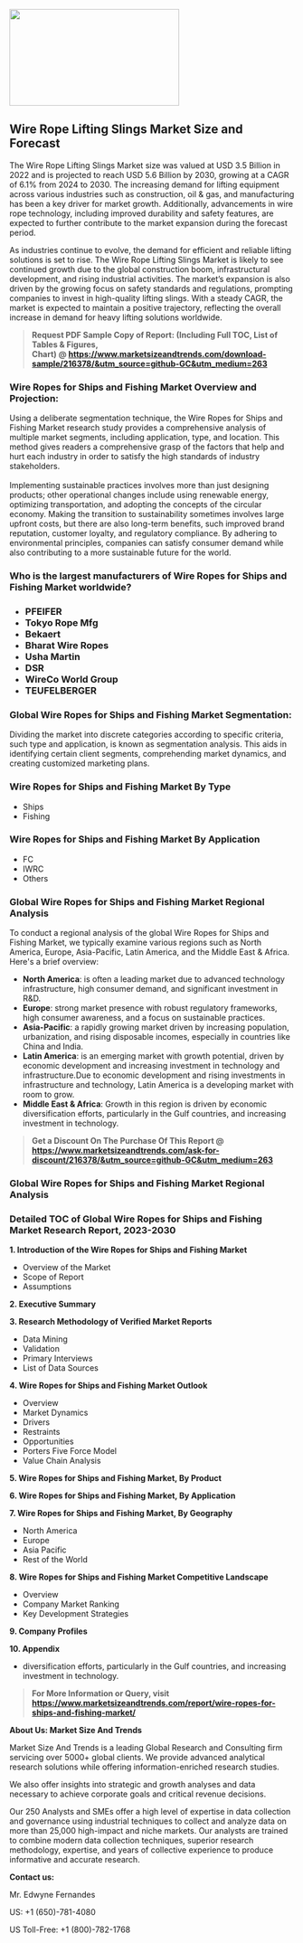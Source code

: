 <p><img class="alignnone size-medium wp-image-20088" src="https://ffe5etoiles.com/wp-content/uploads/2024/12/MST1-300x171.png" alt="" width="300" height="171" /></p><h2>Wire Rope Lifting Slings Market Size and Forecast</h2><p>The Wire Rope Lifting Slings Market size was valued at USD 3.5 Billion in 2022 and is projected to reach USD 5.6 Billion by 2030, growing at a CAGR of 6.1% from 2024 to 2030. The increasing demand for lifting equipment across various industries such as construction, oil & gas, and manufacturing has been a key driver for market growth. Additionally, advancements in wire rope technology, including improved durability and safety features, are expected to further contribute to the market expansion during the forecast period.</p><p>As industries continue to evolve, the demand for efficient and reliable lifting solutions is set to rise. The Wire Rope Lifting Slings Market is likely to see continued growth due to the global construction boom, infrastructural development, and rising industrial activities. The market’s expansion is also driven by the growing focus on safety standards and regulations, prompting companies to invest in high-quality lifting slings. With a steady CAGR, the market is expected to maintain a positive trajectory, reflecting the overall increase in demand for heavy lifting solutions worldwide.</p></p><blockquote id="" class=""><strong>Request PDF Sample Copy of Report: (Including Full TOC, List of Tables &amp; Figures, Chart)&nbsp;@&nbsp;<strong><a href="https://www.marketsizeandtrends.com/download-sample/216378/&utm_source=github-GC&utm_medium=263" target="_blank">https://www.marketsizeandtrends.com/download-sample/216378/&utm_source=github-GC&utm_medium=263</a></strong></strong></blockquote><h3 id="" class="">Wire Ropes for Ships and Fishing Market&nbsp;Overview and Projection:</h3><p id="" class="">Using a deliberate segmentation technique, the Wire Ropes for Ships and Fishing Market research study provides a comprehensive analysis of multiple market segments, including application, type, and location. This method gives readers a comprehensive grasp of the factors that help and hurt each industry in order to satisfy the high standards of industry stakeholders. <br /> <br />Implementing sustainable practices involves more than just designing products; other operational changes include using renewable energy, optimizing transportation, and adopting the concepts of the circular economy. Making the transition to sustainability sometimes involves large upfront costs, but there are also long-term benefits, such improved brand reputation, customer loyalty, and regulatory compliance. By adhering to environmental principles, companies can satisfy consumer demand while also contributing to a more sustainable future for the world.</p><h3 id="" class="">Who is the largest manufacturers of&nbsp;Wire Ropes for Ships and Fishing Market worldwide?</h3><h3 class=""><p><ul><li>PFEIFER </li><li> Tokyo Rope Mfg </li><li> Bekaert </li><li> Bharat Wire Ropes </li><li> Usha Martin </li><li> DSR </li><li> WireCo World Group </li><li> TEUFELBERGER</li></ul></p></h3><h3 id="" class="">Global&nbsp;Wire Ropes for Ships and Fishing Market Segmentation:</h3><p id="" class="">Dividing the market into discrete categories according to specific criteria, such type and application, is known as segmentation analysis. This aids in identifying certain client segments, comprehending market dynamics, and creating customized marketing plans.</p><h3 id="" class="">Wire Ropes for Ships and Fishing Market&nbsp;By Type</h3><p><p><ul><li>Ships</li><li> Fishing</p></li></ul></p></p><h3 id="" class="">Wire Ropes for Ships and Fishing Market&nbsp;By Application</h3><p class=""><p><ul><li>FC</li><li> IWRC</li><li> Others</li></ul></p></p><h3 id="" class="">Global Wire Ropes for Ships and Fishing Market Regional Analysis</h3><p id="" class="">To conduct a regional analysis of the global Wire Ropes for Ships and Fishing Market, we typically examine various regions such as North America, Europe, Asia-Pacific, Latin America, and the Middle East &amp; Africa. Here's a brief overview:</p><ul><li><strong>North America</strong>: is often a leading market due to advanced technology infrastructure, high consumer demand, and significant investment in R&amp;D.</li><li><strong>Europe</strong>: strong market presence with robust regulatory frameworks, high consumer awareness, and a focus on sustainable practices.</li><li><strong>Asia-Pacific</strong>: a rapidly growing market driven by increasing population, urbanization, and rising disposable incomes, especially in countries like China and India.</li><li><strong>Latin America</strong>: is an emerging market with growth potential, driven by economic development and increasing investment in technology and infrastructure.Due to economic development and rising investments in infrastructure and technology, Latin America is a developing market with room to grow.</li><li><strong>Middle East &amp; Africa</strong>: Growth in this region is driven by economic diversification efforts, particularly in the Gulf countries, and increasing investment in technology.</li></ul><blockquote id="" class=""><strong>Get a Discount On The Purchase Of This Report @ <strong><a href="https://www.marketsizeandtrends.com/ask-for-discount/216378/&utm_source=github-GC&utm_medium=263" target="_blank">https://www.marketsizeandtrends.com/ask-for-discount/216378/&utm_source=github-GC&utm_medium=263</a></strong></strong></blockquote><h3 id="" class="">Global Wire Ropes for Ships and Fishing Market Regional Analysis</h3><h3 id="" class="">Detailed TOC of Global Wire Ropes for Ships and Fishing Market Research Report, 2023-2030</h3><p id="" class=""><strong>1. Introduction of the Wire Ropes for Ships and Fishing Market</strong></p><ul><li>Overview of the Market</li><li>Scope of Report</li><li>Assumptions</li></ul><p id="" class=""><strong>2. Executive Summary</strong></p><p id="" class=""><strong>3. Research Methodology of Verified Market Reports</strong></p><ul><li>Data Mining</li><li>Validation</li><li>Primary Interviews</li><li>List of Data Sources</li></ul><p id="" class=""><strong>4. Wire Ropes for Ships and Fishing Market Outlook</strong></p><ul><li>Overview</li><li>Market Dynamics</li><li>Drivers</li><li>Restraints</li><li>Opportunities</li><li>Porters Five Force Model</li><li>Value Chain Analysis</li></ul><p id="" class=""><strong>5. Wire Ropes for Ships and Fishing Market, By Product</strong></p><p id="" class=""><strong>6. Wire Ropes for Ships and Fishing Market, By Application</strong></p><p id="" class=""><strong>7. Wire Ropes for Ships and Fishing Market, By Geography</strong></p><ul><li>North America</li><li>Europe</li><li>Asia Pacific</li><li>Rest of the World</li></ul><p id="" class=""><strong>8. Wire Ropes for Ships and Fishing Market Competitive Landscape</strong></p><ul><li>Overview</li><li>Company Market Ranking</li><li>Key Development Strategies</li></ul><p id="" class=""><strong>9. Company Profiles</strong></p><p id="" class=""><strong>10. Appendix</strong></p><ul><li>diversification efforts, particularly in the Gulf countries, and increasing investment in technology.</li></ul><blockquote id="" class=""><strong>For More Information or Query, visit <strong><strong><a href="https://www.marketsizeandtrends.com/report/wire-ropes-for-ships-and-fishing-market/" target="_blank">https://www.marketsizeandtrends.com/report/wire-ropes-for-ships-and-fishing-market/</a></strong></strong></strong></blockquote><p id="" class=""><strong>About Us: Market Size And Trends</strong></p><p id="" class="">Market Size And Trends is a leading Global Research and Consulting firm servicing over 5000+ global clients. We provide advanced analytical research solutions while offering information-enriched research studies.</p><p id="" class="">We also offer insights into strategic and growth analyses and data necessary to achieve corporate goals and critical revenue decisions.</p><p id="" class="">Our 250 Analysts and SMEs offer a high level of expertise in data collection and governance using industrial techniques to collect and analyze data on more than 25,000 high-impact and niche markets. Our analysts are trained to combine modern data collection techniques, superior research methodology, expertise, and years of collective experience to produce informative and accurate research.</p><p id="" class=""><strong>Contact us:</strong></p><p id="" class="">Mr. Edwyne Fernandes</p><p id="" class="">US: +1 (650)-781-4080</p><p id="" class="">US Toll-Free: +1 (800)-782-1768</p>
